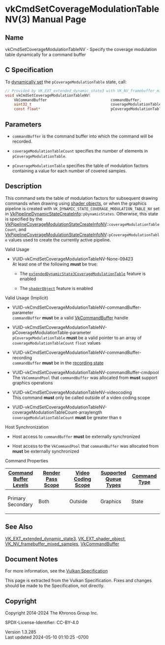 # vkCmdSetCoverageModulationTableNV(3) Manual Page

## Name

vkCmdSetCoverageModulationTableNV - Specify the coverage modulation
table dynamically for a command buffer



## <a href="#_c_specification" class="anchor"></a>C Specification

To <a
href="https://registry.khronos.org/vulkan/specs/1.3-extensions/html/vkspec.html#pipelines-dynamic-state"
target="_blank" rel="noopener">dynamically set</a> the
`pCoverageModulationTable` state, call:

``` c
// Provided by VK_EXT_extended_dynamic_state3 with VK_NV_framebuffer_mixed_samples, VK_EXT_shader_object with VK_NV_framebuffer_mixed_samples
void vkCmdSetCoverageModulationTableNV(
    VkCommandBuffer                             commandBuffer,
    uint32_t                                    coverageModulationTableCount,
    const float*                                pCoverageModulationTable);
```

## <a href="#_parameters" class="anchor"></a>Parameters

- `commandBuffer` is the command buffer into which the command will be
  recorded.

- `coverageModulationTableCount` specifies the number of elements in
  `pCoverageModulationTable`.

- `pCoverageModulationTable` specifies the table of modulation factors
  containing a value for each number of covered samples.

## <a href="#_description" class="anchor"></a>Description

This command sets the table of modulation factors for subsequent drawing
commands when drawing using <a
href="https://registry.khronos.org/vulkan/specs/1.3-extensions/html/vkspec.html#shaders-objects"
target="_blank" rel="noopener">shader objects</a>, or when the graphics
pipeline is created with `VK_DYNAMIC_STATE_COVERAGE_MODULATION_TABLE_NV`
set in
[VkPipelineDynamicStateCreateInfo](https://registry.khronos.org/vulkan/specs/1.3-extensions/man/html/VkPipelineDynamicStateCreateInfo.html)::`pDynamicStates`.
Otherwise, this state is specified by the
[VkPipelineCoverageModulationStateCreateInfoNV](https://registry.khronos.org/vulkan/specs/1.3-extensions/man/html/VkPipelineCoverageModulationStateCreateInfoNV.html)::`coverageModulationTableCount`,
and
[VkPipelineCoverageModulationStateCreateInfoNV](https://registry.khronos.org/vulkan/specs/1.3-extensions/man/html/VkPipelineCoverageModulationStateCreateInfoNV.html)::`pCoverageModulationTable`
values used to create the currently active pipeline.

Valid Usage

- <a href="#VUID-vkCmdSetCoverageModulationTableNV-None-09423"
  id="VUID-vkCmdSetCoverageModulationTableNV-None-09423"></a>
  VUID-vkCmdSetCoverageModulationTableNV-None-09423  
  At least one of the following **must** be true:

  - The
    [`extendedDynamicState3CoverageModulationTable`](#features-extendedDynamicState3CoverageModulationTable)
    feature is enabled

  - The [`shaderObject`](#features-shaderObject) feature is enabled

Valid Usage (Implicit)

- <a
  href="#VUID-vkCmdSetCoverageModulationTableNV-commandBuffer-parameter"
  id="VUID-vkCmdSetCoverageModulationTableNV-commandBuffer-parameter"></a>
  VUID-vkCmdSetCoverageModulationTableNV-commandBuffer-parameter  
  `commandBuffer` **must** be a valid
  [VkCommandBuffer](https://registry.khronos.org/vulkan/specs/1.3-extensions/man/html/VkCommandBuffer.html) handle

- <a
  href="#VUID-vkCmdSetCoverageModulationTableNV-pCoverageModulationTable-parameter"
  id="VUID-vkCmdSetCoverageModulationTableNV-pCoverageModulationTable-parameter"></a>
  VUID-vkCmdSetCoverageModulationTableNV-pCoverageModulationTable-parameter  
  `pCoverageModulationTable` **must** be a valid pointer to an array of
  `coverageModulationTableCount` `float` values

- <a
  href="#VUID-vkCmdSetCoverageModulationTableNV-commandBuffer-recording"
  id="VUID-vkCmdSetCoverageModulationTableNV-commandBuffer-recording"></a>
  VUID-vkCmdSetCoverageModulationTableNV-commandBuffer-recording  
  `commandBuffer` **must** be in the [recording
  state](#commandbuffers-lifecycle)

- <a href="#VUID-vkCmdSetCoverageModulationTableNV-commandBuffer-cmdpool"
  id="VUID-vkCmdSetCoverageModulationTableNV-commandBuffer-cmdpool"></a>
  VUID-vkCmdSetCoverageModulationTableNV-commandBuffer-cmdpool  
  The `VkCommandPool` that `commandBuffer` was allocated from **must**
  support graphics operations

- <a href="#VUID-vkCmdSetCoverageModulationTableNV-videocoding"
  id="VUID-vkCmdSetCoverageModulationTableNV-videocoding"></a>
  VUID-vkCmdSetCoverageModulationTableNV-videocoding  
  This command **must** only be called outside of a video coding scope

- <a
  href="#VUID-vkCmdSetCoverageModulationTableNV-coverageModulationTableCount-arraylength"
  id="VUID-vkCmdSetCoverageModulationTableNV-coverageModulationTableCount-arraylength"></a>
  VUID-vkCmdSetCoverageModulationTableNV-coverageModulationTableCount-arraylength  
  `coverageModulationTableCount` **must** be greater than `0`

Host Synchronization

- Host access to `commandBuffer` **must** be externally synchronized

- Host access to the `VkCommandPool` that `commandBuffer` was allocated
  from **must** be externally synchronized

Command Properties

<table class="tableblock frame-all grid-all stretch">
<colgroup>
<col style="width: 20%" />
<col style="width: 20%" />
<col style="width: 20%" />
<col style="width: 20%" />
<col style="width: 20%" />
</colgroup>
<thead>
<tr class="header">
<th class="tableblock halign-left valign-top"><a
href="#VkCommandBufferLevel">Command Buffer Levels</a></th>
<th class="tableblock halign-left valign-top"><a
href="#vkCmdBeginRenderPass">Render Pass Scope</a></th>
<th class="tableblock halign-left valign-top"><a
href="#vkCmdBeginVideoCodingKHR">Video Coding Scope</a></th>
<th class="tableblock halign-left valign-top"><a
href="#VkQueueFlagBits">Supported Queue Types</a></th>
<th class="tableblock halign-left valign-top"><a
href="#fundamentals-queueoperation-command-types">Command Type</a></th>
</tr>
</thead>
<tbody>
<tr class="odd">
<td class="tableblock halign-left valign-top"><p>Primary<br />
Secondary</p></td>
<td class="tableblock halign-left valign-top"><p>Both</p></td>
<td class="tableblock halign-left valign-top"><p>Outside</p></td>
<td class="tableblock halign-left valign-top"><p>Graphics</p></td>
<td class="tableblock halign-left valign-top"><p>State</p></td>
</tr>
</tbody>
</table>

## <a href="#_see_also" class="anchor"></a>See Also

[VK_EXT_extended_dynamic_state3](https://registry.khronos.org/vulkan/specs/1.3-extensions/man/html/VK_EXT_extended_dynamic_state3.html),
[VK_EXT_shader_object](https://registry.khronos.org/vulkan/specs/1.3-extensions/man/html/VK_EXT_shader_object.html),
[VK_NV_framebuffer_mixed_samples](https://registry.khronos.org/vulkan/specs/1.3-extensions/man/html/VK_NV_framebuffer_mixed_samples.html),
[VkCommandBuffer](https://registry.khronos.org/vulkan/specs/1.3-extensions/man/html/VkCommandBuffer.html)

## <a href="#_document_notes" class="anchor"></a>Document Notes

For more information, see the <a
href="https://registry.khronos.org/vulkan/specs/1.3-extensions/html/vkspec.html#vkCmdSetCoverageModulationTableNV"
target="_blank" rel="noopener">Vulkan Specification</a>

This page is extracted from the Vulkan Specification. Fixes and changes
should be made to the Specification, not directly.

## <a href="#_copyright" class="anchor"></a>Copyright

Copyright 2014-2024 The Khronos Group Inc.

SPDX-License-Identifier: CC-BY-4.0

Version 1.3.285  
Last updated 2024-05-10 01:10:25 -0700
